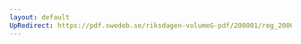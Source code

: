 ```yaml
---
layout: default
UpRedirect: https://pdf.swedeb.se/riksdagen-volumeG-pdf/200001/reg_200001/reg_200001_0295.pdf
---
```

